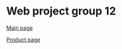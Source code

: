 # Web project group 12

[Main page](https://frolkin28.github.io/web_project/)

[Product page](https://frolkin28.github.io/web_project/templates/goods/air-max-plus.html)
